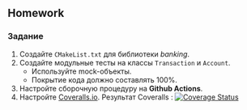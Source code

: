 ## Homework

### Задание
1. Создайте `CMakeList.txt` для библиотеки *banking*.
2. Создайте модульные тесты на классы `Transaction` и `Account`.
    * Используйте mock-объекты.
    * Покрытие кода должно составлять 100%.
3. Настройте сборочную процедуру на **Github Actions**.
4. Настройте [Coveralls.io](https://coveralls.io/).
Результат Coveralls : [![Coverage Status](https://coveralls.io/repos/github/Yukkitsune/lab05_v2/badge.svg?branch=main)](https://coveralls.io/github/Yukkitsune/lab05_v2?branch=main)

